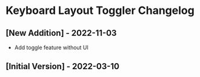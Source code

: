 # Keyboard Layout Toggler Changelog

## [New Addition] - 2022-11-03

- Add toggle feature without UI

## [Initial Version] - 2022-03-10
